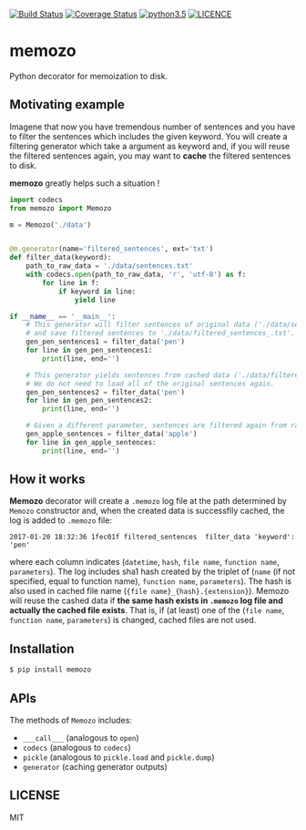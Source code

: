 [![Build Status](https://img.shields.io/travis/sotetsuk/memozo.svg)](https://travis-ci.org/sotetsuk/memozo)
[![Coverage Status](https://img.shields.io/coveralls/sotetsuk/memozo.svg)](https://coveralls.io/github/sotetsuk/memozo)
[![python3.5](https://img.shields.io/badge/python-3.5-blue.svg)](https://github.com/sotetsuk/memozo)
[![LICENCE](https://img.shields.io/github/license/sotetsuk/memozo.svg)](https://github.com/sotetsuk/memozo)

# memozo
Python decorator for memoization to disk.

## Motivating example
Imagene that now you have tremendous number of sentences and you have to filter the sentences which includes the given keyword.
You will create a filtering generator which take a argument as keyword and,
if you will reuse the filtered sentences again,
you may want to **cache** the filtered sentences to disk.

**memozo** greatly helps such a situation !

```py
import codecs
from memozo import Memozo

m = Memozo('./data')


@m.generator(name='filtered_sentences', ext='txt')
def filter_data(keyword):
    path_to_raw_data = './data/sentences.txt'
    with codecs.open(path_to_raw_data, 'r', 'utf-8') as f:
        for line in f:
            if keyword in line:
                yield line

if __name__ == '__main__':
    # This generator will filter sentences of original data ('./data/sentences.txt')
    # and save filtered sentences to './data/filtered_sentences_.txt'.
    gen_pen_sentences1 = filter_data('pen')
    for line in gen_pen_sentences1:
        print(line, end='')

    # This generator yields sentences from cached data ('./data/filtered_sentences_1fec01f.txt')
    # We do not need to load all of the original sentences again.
    gen_pen_sentences2 = filter_data('pen')
    for line in gen_pen_sentences2:
        print(line, end='')

    # Given a different parameter, sentences are filtered again from raw data.
    gen_apple_sentences = filter_data('apple')
    for line in gen_apple_sentences:
        print(line, end='')
```

## How it works
**Memozo** decorator will create a ```.memozo``` log file at the path determined by ```Memozo``` constructor and, 
when the created data is successflly cached, the log is added to ```.memozo``` file:

```
2017-01-20 18:32:36	1fec01f	filtered_sentences	filter_data	'keyword': 'pen'
```

where each column indicates (```datetime```, ```hash```, ```file name```, ```function name```, ```parameters```).
The log includes sha1 hash created by the triplet of (```name``` (if not specified, equal to function name), ```function name```, ```parameters```).
The hash is also used in cached file name (```{file name}_{hash}.{extension}```).
Memozo will reuse the cashed data if **the same hash exists in ```.memozo``` log file and actually the cached file exists**.
That is, if (at least) one of the (```file name```, ```function name```, ```parameters```) is changed, cached files are not used.

## Installation

```sh
$ pip install memozo
```

## APIs

The methods of ```Memozo``` includes:

- ```___call___``` (analogous to ```open```)
- ```codecs``` (analogous to ```codecs```)
- ```pickle``` (analogous to ```pickle.load``` and ```pickle.dump```)
- ```generator``` (caching generator outputs)

## LICENSE
MIT

